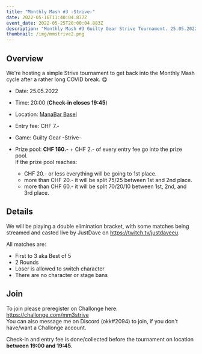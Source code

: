 ```yaml
---
title: "Monthly Mash #3 -Strive-"
date: 2022-05-16T11:40:04.877Z
event_date: 2022-05-25T20:00:04.883Z
description: "Monthly Mash #3 Guilty Gear Strive Tournament. 25.05.2022 ManaBar Basel."
thumbnail: /img/mmstrive2.png
---
```

## Overview

We're hosting a simple Strive tournament to get back into the Monthly Mash cycle after a rather long COVID break. 😋

* Date: 25.05.2022
* Time: 20:00 (**Check-in closes 19:45**)
* Location: [ManaBar Basel](https://manabar.ch/)
* Entry fee: CHF 7.-
* Game: Guilty Gear -Strive-
* Prize pool: **CHF 160.-** + CHF 2.- of every entry fee go into the prize pool. \
  If the prize pool reaches:

  * CHF 20.- or less everything will be going to 1st place. 
  * more than CHF 20.- it will be split 75/25 between 1st and 2nd place.
  * more than CHF 60.- it will be split 70/20/10 between 1st, 2nd, and 3rd place.

## Details

We will be playing a double elimination bracket, with some matches being streamed and casted live by JustDave on <https://twitch.tv/justdaveeu>.

All matches are:

* First to 3 aka Best of 5
* 2 Rounds
* Loser is allowed to switch character
* There are no character or stage bans

## Join

To join please preregister on Challonge here: <https://challonge.com/mm3strive>\
You can also message me on Discord (okk#2094) to join, if you don't have/want a Challonge account.

Check-in and entry fee is done/collected before the tournament on location **between 19:00 and 19:45**.